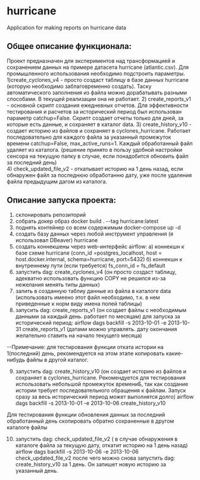 # hurricane
Application for making reports on hurricane data

## Общее описание функционала:
Проект предназначен для экспериментов над трансформацией и сохранением данных на примере датасета hurricane (atlantic.csv). Для промышленного использования необходимо подстроить параметры. 
1)create_cyclones_v4 - просто создаст таблицу в базе данных hurricane (которую необходимо заблаговременно создать). Таску автоматического заполнения из файла можно дорабатывать разными способами. В текущей реализации она не работает. 
2) create_reports_v1 - основной скрипт создания ежедневных отчетов. Для эффективности тестирования и расчетов за исторический период был использован параметр catchup=False. Скрипт создает отчеты только для дней, за которые есть данные, и сохраняет в каталог data.
3) create_history_v10 - создает историю из файлов и сохраняет в cyclones_hurricane. Работает последовательно для каждого файла за указанный промежуток времени catchup=False, max_active_runs=1. Каждый обработанный файл удаляет из каталога. (решение принято в пользу удобной настройки сенсора на текущую папку в случае, если понадобится обновить файл за последний день)  
4) check_updated_file_v2 - откатывает историю на 1 день назад, если обнаружен файл за последнюю обработанню дату, уже после удаления файла предыдущим дагом из каталога. 

## Описание запуска проекта:
1) склонировать репозиторий 
2) собрать докер образ 
docker build . --tag hurricane:latest
3) поднять контейнер со всем содержимым
docker-compose up -d
4) создать базу данных через любой инструмент управления (я использовал DBeaver)
hurricane
5) создать коннекшены через web-интерфейс airflow:
  a) коннекшн к базе схеме hurricane (conn_id =postgres_localhost, host = host.docker.internal, schema=hurricane, port=5432)
  б) коннекшн к внутреннему пути (если требуется) fs_conn_id = fs_default
6) запустить dag: create_cyclones_v4 (он просто создаст таблицу, адекватно использовать функцию COPY не решился из-за нежелания менять типы данных)
7) залить в созданную таблиу данные из файла в каталоге data (использовать имеено этот файл необходимо, т.к. в нем приведенные к норм виду имена полей таблицы) 
8) запусить dag: create_reports_v1 (он создает файлы с необходимым данными за каждый день. работает по месяцам) для запуска за исторический период:
airflow dags backfill -s 2013-10-01 -e 2013-10-31 create_reports_v1   (датами можно управлять. дату окончания желательно ставить на начало текущего месяца)

 --Примечание: для тестирования функции отката истории на 1(последний) день, рекомендуется на этом этапе копировать какие-нибудь файлы в другой каталог.
 
9) запустить dag: create_history_v10 (он создает историю из файлов и сохраняет в cyclones_hurricane. Рекомендуется для тестирования использовать небольшой промежуток времениБ, так как создание истории требует последовательного обращения к файлам. Запуск сразу за весь исторический период может выполнятся долго)
airflow dags backfill -s 2013-10-01 -e 2013-10-06 create_history_v10

Для тестирования функции обновления данных за последний обработанный день скопировать обратно сохраненные в другом каталоге файлы

10) запустить dag: check_updated_file_v2 ( в случае обнаружения в каталоге файла за текущую дату, откатит историю на 1 день назад)
airflow dags backfill -s 2013-10-06 -e 2013-10-06 check_updated_file_v2
после чего можно снова запустить dag: create_history_v10 за 1 день. Он запишет новую историю за указанный день. 
